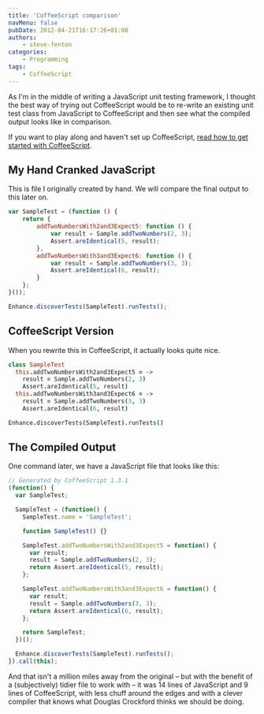 ```yaml
---
title: 'CoffeeScript comparison'
navMenu: false
pubDate: 2012-04-21T16:17:26+01:00
authors:
    - steve-fenton
categories:
    - Programming
tags:
    - CoffeeScript
---
```


As I'm in the middle of writing a JavaScript unit testing framework, I thought the best way of trying out CoffeeScript would be to re-write an existing unit test class from JavaScript to CoffeeScript and then see what the compiled output looks like in comparison.

If you want to play along and haven't set up CoffeeScript, [read how to get started with CoffeeScript](/blog/2012/04/getting-started-with-coffeescript/).

## My Hand Cranked JavaScript

This is file I originally created by hand. We will compare the final output to this later on.

```javascript
var SampleTest = (function () {
    return {
        addTwoNumbersWith2and3Expect5: function () {
            var result = Sample.addTwoNumbers(2, 3);
            Assert.areIdentical(5, result);
        },
        addTwoNumbersWith3and3Expect6: function () {
            var result = Sample.addTwoNumbers(3, 3);
            Assert.areIdentical(6, result);
        }
    };
}());

Enhance.discoverTests(SampleTest).runTests();
```

## CoffeeScript Version

When you rewrite this in CoffeeScript, it actually looks quite nice.

```coffee
class SampleTest
  this.addTwoNumbersWith2and3Expect5 = ->
    result = Sample.addTwoNumbers(2, 3)
    Assert.areIdentical(5, result)
  this.addTwoNumbersWith3and3Expect6 = ->
    result = Sample.addTwoNumbers(3, 3)
    Assert.areIdentical(6, result)

Enhance.discoverTests(SampleTest).runTests()
```

## The Compiled Output

One command later, we have a JavaScript file that looks like this:

```javascript
// Generated by CoffeeScript 1.3.1
(function() {
  var SampleTest;

  SampleTest = (function() {
    SampleTest.name = 'SampleTest';

    function SampleTest() {}

    SampleTest.addTwoNumbersWith2and3Expect5 = function() {
      var result;
      result = Sample.addTwoNumbers(2, 3);
      return Assert.areIdentical(5, result);
    };

    SampleTest.addTwoNumbersWith3and3Expect6 = function() {
      var result;
      result = Sample.addTwoNumbers(3, 3);
      return Assert.areIdentical(6, result);
    };

    return SampleTest;
  })();

  Enhance.discoverTests(SampleTest).runTests();
}).call(this);
```

And that isn't a million miles away from the original – but with the benefit of a (subjectively) tidier file to work with – it was 14 lines of JavaScript and 9 lines of CoffeeScript, with less chuff around the edges and with a clever compiler that knows what Douglas Crockford thinks we should be doing.

